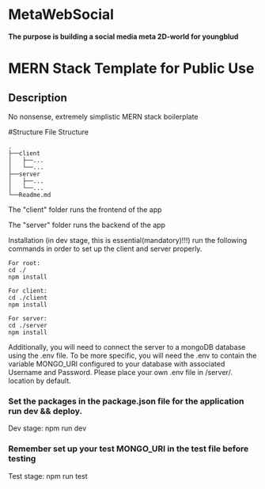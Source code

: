 # MetaWebSocial

**The purpose is building a social media meta 2D-world for youngblud**

# MERN Stack Template for Public Use

## Description

No nonsense, extremely simplistic MERN stack boilerplate

#Structure
File Structure

```
.
├──client
│   ├──...
│   └──...
├──server
│   ├──...
│   └──...
└──Readme.md
```

The "client" folder runs the frontend of the app

The "server" folder runs the backend of the app

Installation (in dev stage, this is essential(mandatory)!!!)
run the following commands in order to set up the client and server properly.

```
For root:
cd ./
npm install
```

```
For client:
cd ./client
npm install
```

```
For server:
cd ./server
npm install
```

Additionally, you will need to connect the server to a mongoDB database using the .env file. To be more specific, you will need the .env to contain the variable MONGO_URI configured to your database with associated Username and Password.
Please place your own .env file in /server/. location by default.

### Set the packages in the package.json file for the application run dev && deploy.

Dev stage: npm run dev

### Remember set up your test MONGO_URI in the test file before testing

Test stage: npm run test
